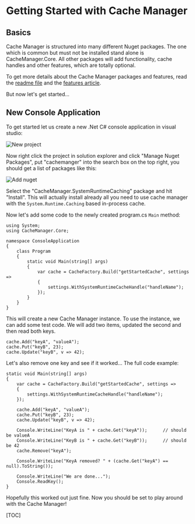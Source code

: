 # Getting Started with Cache Manager

## Basics
Cache Manager is structured into many different Nuget packages.
The one which is common but must not be installed stand alone is CacheManager.Core. All other packages will add functionality, cache handles and other features, which are totally optional.

To get more details about the Cache Manager packages and features, read the [readme file][readme] and the [features article][features].

But now let's get started...

## New Console Application
To get started let us create a new .Net C# console application in visual studio:

![New project][newProject]

Now right click the project in solution explorer and click "Manage Nuget Packages", put "cachemanger" into the search box on the top right, you should get a list of packages like this:

![Add nuget][addnuget]

Select the "CacheManager.SystemRuntimeCaching" package and hit "Install".
This will actually install already all you need to use cache manager with the `System.Runtime.Caching` based in-process cache.

Now let's add some code to the newly created program.cs `Main` method:

	using System;
	using CacheManager.Core;
	
	namespace ConsoleApplication
	{
	    class Program
	    {
	        static void Main(string[] args)
	        {
	            var cache = CacheFactory.Build("getStartedCache", settings =>
	            {
	                settings.WithSystemRuntimeCacheHandle("handleName");
	            });
	        }
	    }
	}

This will create a new Cache Manager instance.
To use the instance, we can add some test code. We will add two items, updated the second and then read both keys.

    cache.Add("keyA", "valueA");
    cache.Put("keyB", 23);
    cache.Update("keyB", v => 42);

Let's also remove one key and see if it worked...
The full code example:

    static void Main(string[] args)
    {
        var cache = CacheFactory.Build("getStartedCache", settings =>
        {
            settings.WithSystemRuntimeCacheHandle("handleName");
        });
	        
	    cache.Add("keyA", "valueA");
	    cache.Put("keyB", 23);
	    cache.Update("keyB", v => 42);
	
	    Console.WriteLine("KeyA is " + cache.Get("keyA"));      // should be valueA
	    Console.WriteLine("KeyB is " + cache.Get("keyB"));      // should be 42
		cache.Remove("keyA");

	    Console.WriteLine("KeyA removed? " + (cache.Get("keyA") == null).ToString());
	
	    Console.WriteLine("We are done...");
	    Console.ReadKey();
    }

Hopefully this worked out just fine. Now you should be set to play around with the Cache Manager!

[readme]: http://mconrad.azurewebsites.net/Home/CacheManager
[features]: http://mconrad.azurewebsites.net/Documentation/Index/cachemanager_architecture
[sysCache]: https://www.nuget.org/packages/CacheManager.SystemRuntimeCaching/
[newProject]: https://github.com/MichaCo/CacheManager/raw/master/Articles/media/cachemanager-getting-started/create-console-app.jpg
[addnuget]: https://github.com/MichaCo/CacheManager/raw/master/Articles/media/cachemanager-getting-started/add-nuget.jpg


[TOC]